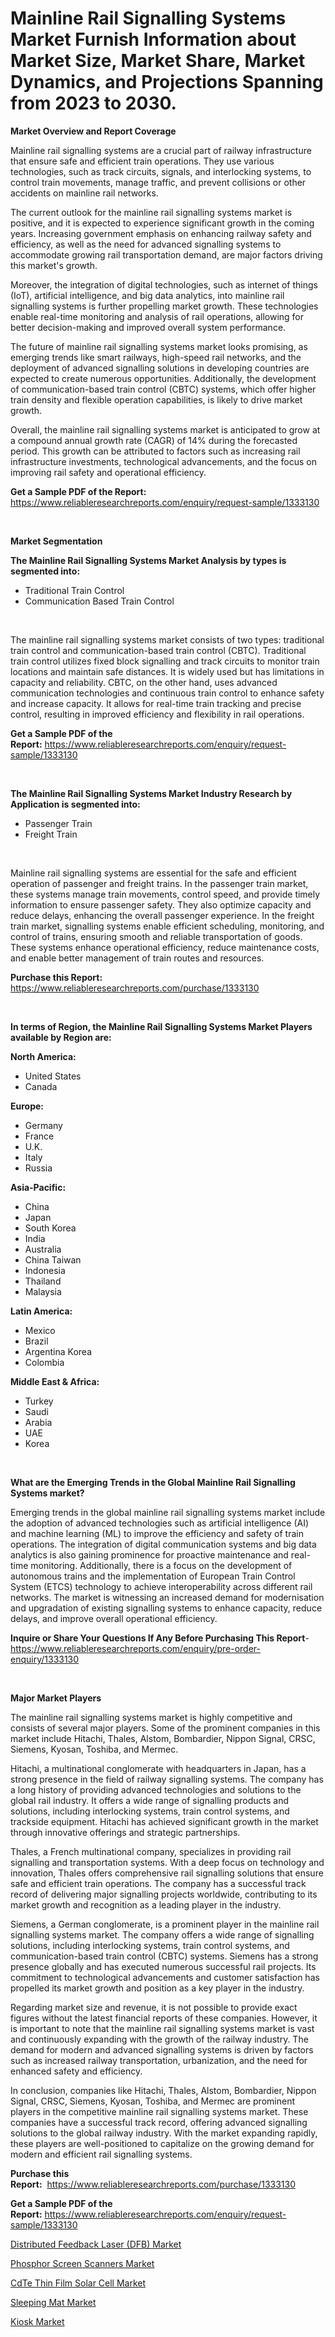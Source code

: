 <p><h1>Mainline Rail Signalling Systems Market Furnish Information about Market Size, Market Share, Market Dynamics, and Projections Spanning from 2023 to 2030.</h1></p><p><strong>Market Overview and Report Coverage</strong></p>
<p><p>Mainline rail signalling systems are a crucial part of railway infrastructure that ensure safe and efficient train operations. They use various technologies, such as track circuits, signals, and interlocking systems, to control train movements, manage traffic, and prevent collisions or other accidents on mainline rail networks.</p><p>The current outlook for the mainline rail signalling systems market is positive, and it is expected to experience significant growth in the coming years. Increasing government emphasis on enhancing railway safety and efficiency, as well as the need for advanced signalling systems to accommodate growing rail transportation demand, are major factors driving this market's growth.</p><p>Moreover, the integration of digital technologies, such as internet of things (IoT), artificial intelligence, and big data analytics, into mainline rail signalling systems is further propelling market growth. These technologies enable real-time monitoring and analysis of rail operations, allowing for better decision-making and improved overall system performance.</p><p>The future of mainline rail signalling systems market looks promising, as emerging trends like smart railways, high-speed rail networks, and the deployment of advanced signalling solutions in developing countries are expected to create numerous opportunities. Additionally, the development of communication-based train control (CBTC) systems, which offer higher train density and flexible operation capabilities, is likely to drive market growth.</p><p>Overall, the mainline rail signalling systems market is anticipated to grow at a compound annual growth rate (CAGR) of 14% during the forecasted period. This growth can be attributed to factors such as increasing rail infrastructure investments, technological advancements, and the focus on improving rail safety and operational efficiency.</p></p>
<p><strong>Get a Sample PDF of the Report:</strong> <a href="https://www.reliableresearchreports.com/enquiry/request-sample/1333130">https://www.reliableresearchreports.com/enquiry/request-sample/1333130</a></p>
<p>&nbsp;</p>
<p><strong>Market Segmentation</strong></p>
<p><strong>The Mainline Rail Signalling Systems Market Analysis by types is segmented into:</strong></p>
<p><ul><li>Traditional Train Control</li><li>Communication Based Train Control</li></ul></p>
<p>&nbsp;</p>
<p><p>The mainline rail signalling systems market consists of two types: traditional train control and communication-based train control (CBTC). Traditional train control utilizes fixed block signalling and track circuits to monitor train locations and maintain safe distances. It is widely used but has limitations in capacity and reliability. CBTC, on the other hand, uses advanced communication technologies and continuous train control to enhance safety and increase capacity. It allows for real-time train tracking and precise control, resulting in improved efficiency and flexibility in rail operations.</p></p>
<p><strong>Get a Sample PDF of the Report:</strong>&nbsp;<a href="https://www.reliableresearchreports.com/enquiry/request-sample/1333130">https://www.reliableresearchreports.com/enquiry/request-sample/1333130</a></p>
<p>&nbsp;</p>
<p><strong>The Mainline Rail Signalling Systems Market Industry Research by Application is segmented into:</strong></p>
<p><ul><li>Passenger Train</li><li>Freight Train</li></ul></p>
<p>&nbsp;</p>
<p><p>Mainline rail signalling systems are essential for the safe and efficient operation of passenger and freight trains. In the passenger train market, these systems manage train movements, control speed, and provide timely information to ensure passenger safety. They also optimize capacity and reduce delays, enhancing the overall passenger experience. In the freight train market, signalling systems enable efficient scheduling, monitoring, and control of trains, ensuring smooth and reliable transportation of goods. These systems enhance operational efficiency, reduce maintenance costs, and enable better management of train routes and resources.</p></p>
<p><strong>Purchase this Report:</strong>&nbsp; <a href="https://www.reliableresearchreports.com/purchase/1333130">https://www.reliableresearchreports.com/purchase/1333130</a></p>
<p>&nbsp;</p>
<p><strong>In terms of Region, the Mainline Rail Signalling Systems Market Players available by Region are:</strong></p>
<p>
    <p> <strong> North America: </strong>
        <ul>
            <li>United States</li>
            <li>Canada</li>
        </ul>
        </p> 
    <p> <strong> Europe: </strong>
        <ul>
            <li>Germany</li>
            <li>France</li>
            <li>U.K.</li>
            <li>Italy</li>
            <li>Russia</li>
        </ul>
        </p> 
    <p> <strong> Asia-Pacific: </strong>
        <ul>
            <li>China</li>
            <li>Japan</li>
            <li>South Korea</li>
            <li>India</li>
            <li>Australia</li>
            <li>China Taiwan</li>
            <li>Indonesia</li>
            <li>Thailand</li>
            <li>Malaysia</li>
        </ul>
        </p> 
    <p> <strong> Latin America: </strong>
        <ul>
            <li>Mexico</li>
            <li>Brazil</li>
            <li>Argentina Korea</li>
            <li>Colombia</li>
        </ul>
        </p> 
    <p> <strong> Middle East & Africa: </strong>
        <ul>
            <li>Turkey</li>
            <li>Saudi</li>
            <li>Arabia</li>
            <li>UAE</li>
            <li>Korea</li>
        </ul>
    </p>
    </p>
<p>&nbsp;</p>
<p><strong>What are the Emerging Trends in the Global Mainline Rail Signalling Systems market?</strong></p>
<p><p>Emerging trends in the global mainline rail signalling systems market include the adoption of advanced technologies such as artificial intelligence (AI) and machine learning (ML) to improve the efficiency and safety of train operations. The integration of digital communication systems and big data analytics is also gaining prominence for proactive maintenance and real-time monitoring. Additionally, there is a focus on the development of autonomous trains and the implementation of European Train Control System (ETCS) technology to achieve interoperability across different rail networks. The market is witnessing an increased demand for modernisation and upgradation of existing signalling systems to enhance capacity, reduce delays, and improve overall operational efficiency.</p></p>
<p><strong>Inquire or Share Your Questions If Any Before Purchasing This Report</strong>- <a href="https://www.reliableresearchreports.com/enquiry/pre-order-enquiry/1333130">https://www.reliableresearchreports.com/enquiry/pre-order-enquiry/1333130</a></p>
<p>&nbsp;</p>
<p><strong>Major Market Players</strong></p>
<p><p>The mainline rail signalling systems market is highly competitive and consists of several major players. Some of the prominent companies in this market include Hitachi, Thales, Alstom, Bombardier, Nippon Signal, CRSC, Siemens, Kyosan, Toshiba, and Mermec.</p><p>Hitachi, a multinational conglomerate with headquarters in Japan, has a strong presence in the field of railway signalling systems. The company has a long history of providing advanced technologies and solutions to the global rail industry. It offers a wide range of signalling products and solutions, including interlocking systems, train control systems, and trackside equipment. Hitachi has achieved significant growth in the market through innovative offerings and strategic partnerships.</p><p>Thales, a French multinational company, specializes in providing rail signalling and transportation systems. With a deep focus on technology and innovation, Thales offers comprehensive rail signalling solutions that ensure safe and efficient train operations. The company has a successful track record of delivering major signalling projects worldwide, contributing to its market growth and recognition as a leading player in the industry.</p><p>Siemens, a German conglomerate, is a prominent player in the mainline rail signalling systems market. The company offers a wide range of signalling solutions, including interlocking systems, train control systems, and communication-based train control (CBTC) systems. Siemens has a strong presence globally and has executed numerous successful rail projects. Its commitment to technological advancements and customer satisfaction has propelled its market growth and position as a key player in the industry.</p><p>Regarding market size and revenue, it is not possible to provide exact figures without the latest financial reports of these companies. However, it is important to note that the mainline rail signalling systems market is vast and continuously expanding with the growth of the railway industry. The demand for modern and advanced signalling systems is driven by factors such as increased railway transportation, urbanization, and the need for enhanced safety and efficiency.</p><p>In conclusion, companies like Hitachi, Thales, Alstom, Bombardier, Nippon Signal, CRSC, Siemens, Kyosan, Toshiba, and Mermec are prominent players in the competitive mainline rail signalling systems market. These companies have a successful track record, offering advanced signalling solutions to the global railway industry. With the market expanding rapidly, these players are well-positioned to capitalize on the growing demand for modern and efficient rail signalling systems.</p></p>
<p><strong>Purchase this Report:</strong>&nbsp;&nbsp;<a href="https://www.reliableresearchreports.com/purchase/1333130">https://www.reliableresearchreports.com/purchase/1333130</a></p>
<p></p>
<p><strong>Get a Sample PDF of the Report:</strong>&nbsp;<a href="https://www.reliableresearchreports.com/enquiry/request-sample/1333130">https://www.reliableresearchreports.com/enquiry/request-sample/1333130</a></p>
<p><p><a href="https://www.linkedin.com/pulse/distributed-feedback-laser-dfb-market-share-amp-new-trends/">Distributed Feedback Laser (DFB) Market</a></p><p><a href="https://www.linkedin.com/pulse/phosphor-screen-scanners-market-research-report-unlocks/">Phosphor Screen Scanners Market</a></p><p><a href="https://medium.com/@adealoshi97/cdte-thin-film-solar-cell-market-size-growth-forecast-2023-2030-de3cc2283fab">CdTe Thin Film Solar Cell Market</a></p><p><a href="https://www.linkedin.com/pulse/sleeping-mat-market-research-report-provides-thorough/">Sleeping Mat Market</a></p><p><a href="https://medium.com/@ollierippin/kiosk-market-size-growth-forecast-2023-2030-14c15fd51226">Kiosk Market</a></p></p>